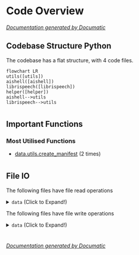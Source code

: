 # Code Overview

[_Documentation generated by Documatic_](https://www.documatic.com)

<!---Documatic-section-Codebase Structure Python-start--->
## Codebase Structure Python

The codebase has a flat structure, with 4 code files.

<!---Documatic-block-system_architecture-start--->
```mermaid
flowchart LR
utils([utils])
aishell([aishell])
librispeech([librispeech])
helper([helper])
aishell-->utils
librispeech-->utils
```
<!---Documatic-block-system_architecture-end--->

# #
<!---Documatic-section-Codebase Structure Python-end--->

<!---Documatic-section-Important Functions-start--->
## Important Functions

<!---Documatic-block-important_funcs-start--->
<!---Documatic-block-most_used_funcs-start--->
### Most Utilised Functions

* [data.utils.create_manifest](3-data_utils.md#data.utils.create_manifest) (2 times)
<!---Documatic-block-most_used_funcs-end--->
<!---Documatic-block-important_funcs-end--->

# #
<!---Documatic-section-Important Functions-end--->

<!---Documatic-section-File IO-start--->
## File IO

<!---Documatic-block-file_io-start--->
The following files have file read operations

<!---Documatic-block-data-start--->
<details>
	<summary><code>data</code> (Click to Expand!)</summary>

* data.aishell
* data.helper
* data.librispeech
* data.utils
</details>
<!---Documatic-block-data-end--->

The following files have file write operations

<!---Documatic-block-data-start--->
<details>
	<summary><code>data</code> (Click to Expand!)</summary>

* data.aishell: labels/aishell_labels.json, labels/aishell_lang_labels.json, manifests/aishell_dev_lang_manifest.csv, manifests/aishell_dev_manifest.csv, manifests/aishell_test_lang_manifest.csv, manifests/aishell_test_manifest.csv, manifests/aishell_train_lang_manifest.csv, manifests/aishell_train_manifest.csv
* data.helper
* data.librispeech
* data.utils
</details>
<!---Documatic-block-data-end--->
<!---Documatic-block-file_io-end--->

# #
<!---Documatic-section-File IO-end--->

[_Documentation generated by Documatic_](https://www.documatic.com)